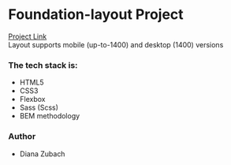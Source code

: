 <!DOCTYPE html>
<html lang="en">
  <head>
    <meta charset="UTF-8" />
    <meta http-equiv="X-UA-Compatible" content="IE=edge" />
    <meta name="viewport" content="width=device-width, initial-scale=1.0" />
  </head>
  <body>
    <h1>Foundation-layout Project</h1>
    <a href="https://dizu7.github.io/foundation-layout/">Project Link</a>
    <div>Layout supports mobile (up-to-1400) and desktop (1400) versions</div>
    <div>
      <h3>The tech stack is:</h3>
      <ul>
        <li>HTML5</li>
        <li>CSS3</li>
        <li>Flexbox</li>
        <li>Sass (Scss)</li>
        <li>BEM methodology</li>
      </ul>
    </div>
    <h3>Author</h3>
    <ul>
      <li>Diana Zubach</li>
    </ul>
  </body>
</html>
